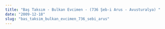 ```yaml
---
title: "Baş Taksım - Bulkan Evcimen - (736 Şeb-i Arus - Avusturalya) "
date: "2009-12-18"
slug: "bas_taksim_bulkan_evcimen_736_sebi_arus"
---
```


<object width="425" height="344"><param name="movie" value="https://www.youtube.com/v/p97qTE9i6bA&hl=en_US&fs=1&"></param><param name="allowFullScreen" value="true"></param><param name="allowscriptaccess" value="always"></param><embed src="https://www.youtube.com/v/p97qTE9i6bA&hl=en_US&fs=1&" type="application/x-shockwave-flash" allowscriptaccess="always" allowfullscreen="true" width="425" height="344"></embed></object>

